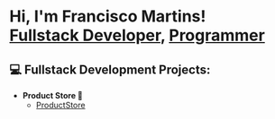 <h1>Hi, I'm Francisco Martins! <br/>
  <a href="https://www.linkedin.com/in/franciscosmartins/">Fullstack Developer</a>, 
  <a href="https://github.com/FranciscoSMartins">Programmer</a>
</h1>

<h2>💻 Fullstack Development Projects:</h2>

- <b> Product Store 🛒 </b>  
  - <a href="https://github.com/FranciscoSMartins/ProductStore">ProductStore</a>






